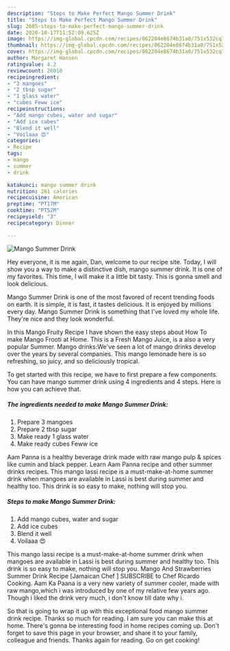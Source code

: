 ```yaml
---
description: "Steps to Make Perfect Mango Summer Drink"
title: "Steps to Make Perfect Mango Summer Drink"
slug: 2605-steps-to-make-perfect-mango-summer-drink
date: 2020-10-17T11:52:09.625Z
image: https://img-global.cpcdn.com/recipes/062204e8674b31a0/751x532cq70/mango-summer-drink-recipe-main-photo.jpg
thumbnail: https://img-global.cpcdn.com/recipes/062204e8674b31a0/751x532cq70/mango-summer-drink-recipe-main-photo.jpg
cover: https://img-global.cpcdn.com/recipes/062204e8674b31a0/751x532cq70/mango-summer-drink-recipe-main-photo.jpg
author: Margaret Hansen
ratingvalue: 4.2
reviewcount: 26010
recipeingredient:
- "3 mangoes"
- "2 tbsp sugar"
- "1 glass water"
- "cubes Feww ice"
recipeinstructions:
- "Add mango cubes, water and sugar"
- "Add ice cubes"
- "Blend it well"
- "Voilaaa 😍"
categories:
- Recipe
tags:
- mango
- summer
- drink

katakunci: mango summer drink 
nutrition: 261 calories
recipecuisine: American
preptime: "PT17M"
cooktime: "PT52M"
recipeyield: "3"
recipecategory: Dinner

---
```



![Mango Summer Drink](https://img-global.cpcdn.com/recipes/062204e8674b31a0/751x532cq70/mango-summer-drink-recipe-main-photo.jpg)

Hey everyone, it is me again, Dan, welcome to our recipe site. Today, I will show you a way to make a distinctive dish, mango summer drink. It is one of my favorites. This time, I will make it a little bit tasty. This is gonna smell and look delicious.

Mango Summer Drink is one of the most favored of recent trending foods on earth. It is simple, it is fast, it tastes delicious. It is enjoyed by millions every day. Mango Summer Drink is something that I've loved my whole life. They're nice and they look wonderful.

In this Mango Fruity Recipe I have shown the easy steps about How To make Mango Frooti at Home. This is a Fresh Mango Juice, is a also a very popular Summer. Mango drinks:We&#39;ve seen a lot of mango drinks develop over the years by several companies. This mango lemonade here is so refreshing, so juicy, and so deliciously tropical.


To get started with this recipe, we have to first prepare a few components. You can have mango summer drink using 4 ingredients and 4 steps. Here is how you can achieve that.

<!--inarticleads1-->

##### The ingredients needed to make Mango Summer Drink:

1. Prepare 3 mangoes
1. Prepare 2 tbsp sugar
1. Make ready 1 glass water
1. Make ready cubes Feww ice


Aam Panna is a healthy beverage drink made with raw mango pulp &amp; spices like cumin and black pepper. Learn Aam Panna recipe and other summer drinks recipes. This mango lassi recipe is a must-make-at-home summer drink when mangoes are available in Lassi is best during summer and healthy too. This drink is so easy to make, nothing will stop you. 

<!--inarticleads2-->

##### Steps to make Mango Summer Drink:

1. Add mango cubes, water and sugar
1. Add ice cubes
1. Blend it well
1. Voilaaa 😍


This mango lassi recipe is a must-make-at-home summer drink when mangoes are available in Lassi is best during summer and healthy too. This drink is so easy to make, nothing will stop you. Mango And Strawberries Summer Drink Recipe [Jamaican Chef ] SUBSCRIBE to Chef Ricardo Cooking. Aam Ka Paana is a very new variety of summer cooler, made with raw mango,which i was introduced by one of my relative few years ago. Though i liked the drink very much, i don&#39;t know till date why i. 

So that is going to wrap it up with this exceptional food mango summer drink recipe. Thanks so much for reading. I am sure you can make this at home. There's gonna be interesting food in home recipes coming up. Don't forget to save this page in your browser, and share it to your family, colleague and friends. Thanks again for reading. Go on get cooking!
